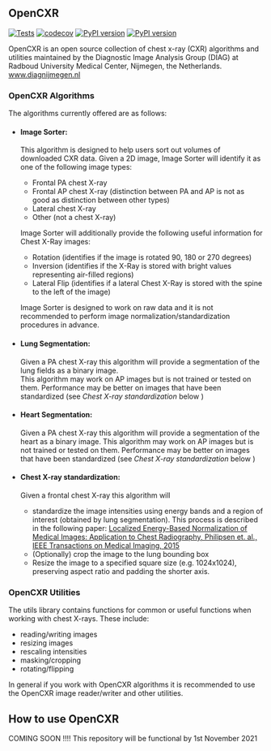 ## OpenCXR

[![Tests](https://github.com/DIAGNijmegen/opencxr/actions/workflows/tests.yml/badge.svg)](https://github.com/DIAGNijmegen/opencxr/actions/workflows/tests.yml)
[![codecov](https://codecov.io/gh/DIAGNijmegen/opencxr/branch/master/graph/badge.svg?token=5QNAtaYQB1)](https://codecov.io/gh/DIAGNijmegen/opencxr)
[![PyPI version](https://badge.fury.io/py/opencxr.svg)](https://badge.fury.io/py/opencxr)
[![PyPI version](https://img.shields.io/badge/codestyle-black-black)](https://img.shields.io/badge/codestyle-black-black)

OpenCXR is an open source collection of chest x-ray (CXR) algorithms and utilities maintained by the 
Diagnostic Image Analysis Group (DIAG) at Radboud University Medical Center, Nijmegen, the Netherlands.
www.diagnijmegen.nl

### OpenCXR Algorithms

The algorithms currently offered are as follows:
* #### Image Sorter: 
  This algorithm is designed to help users sort out volumes of downloaded CXR data. 
  Given a 2D image, Image Sorter will identify it as one of the following image types:  
    * Frontal PA chest X-ray
    * Frontal AP chest X-ray (distinction between PA and AP is not as good as distinction between other types)
    * Lateral chest X-ray
    * Other (not a chest X-ray)
  
  Image Sorter will additionally provide the following useful information for Chest X-Ray images:
    * Rotation (identifies if the image is rotated 90, 180 or 270 degrees)
    * Inversion (identifies if the X-Ray is stored with bright values representing air-filled regions)
    * Lateral Flip (identifies if a lateral Chest X-Ray is stored with the spine to the left of the image)

  Image Sorter is designed to work on raw data and it is not recommended to perform image normalization/standardization procedures in advance.

* #### Lung Segmentation:
  Given a PA chest X-ray this algorithm will provide a segmentation of the lung fields as a binary image.  
  This algorithm may work on AP images but is not trained or tested on them. Performance may be better on images that have been 
  standardized (see _Chest X-ray standardization_ below )

* #### Heart Segmentation:
  Given a PA chest X-ray this algorithm will provide a segmentation of the heart as a binary image.
  This algorithm may work on AP images but is not trained or tested on them.  Performance may be better on images that have been 
  standardized (see _Chest X-ray standardization_ below )

* #### Chest X-ray standardization:
  Given a frontal chest X-ray this algorithm will 
    * standardize the image intensities using energy bands and a region of interest (obtained by lung segmentation).
  This process is described in the following paper: [Localized Energy-Based Normalization of Medical Images: Application to Chest Radiography, Philipsen et. al., IEEE Transactions on Medical Imaging, 2015](https://ieeexplore.ieee.org/document/7073580)
    * (Optionally) crop the image to the lung bounding box
    * Resize the image to a specified square size (e.g. 1024x1024), preserving aspect ratio and padding the shorter axis. 


### OpenCXR Utilities
The utils library contains functions for common or useful functions when working with chest X-rays.  These include:
 * reading/writing images
 * resizing images
 * rescaling intensities
 * masking/cropping
 * rotating/flipping  

In general if you work with OpenCXR algorithms it is recommended to use the OpenCXR image reader/writer and other 
utilities.


## How to use OpenCXR

COMING SOON !!!! This repository will be functional by 1st November 2021

<!---
### Requirements
git lfs
pip


### Installing
 * clone this repository to your computer
 * get the model weights from [here](https://drive.google.com/drive/folders/1jif0ozt3-FZFGw-x9Qx_QRBSiw6dikM_?usp=sharing)   
   and store them in folder algorithms/model_weights (note that the CXR standardization algorithm does not use a trained neural network and so does not have a model weights file)
 * add the path to the cloned repository to your Python Path
 * use the file opencxr_env.yml (in root folder) to set up a conda environment with the correct packages installed  
   `conda env create --name my_opencxr_env --file opencxr_env.yml`
 * activate the conda environment before running any further commands  
   `conda activate my_opencxr_env`

### Running an algorithm
The easiest way to see how to run the algorithm you are interested in is to look for the algorithm test code in the *tests* folder.
i.e.  
 * tests/test_cxrstandardization.py
 * tests/test_heartsegmentation.py
 * tests/test_imagesorter.py
 * tests/test_lungsegmentation.py

Each of these files contains a minimal code snippet to run the algorithm in question on a sample image.  The principle in each
case is the same: Load the algorithm, read an image, run the algorithm.  The expected returned objects are different depending what algorithm you run.


Note that the heart and lung segmentation algorithms are designed to work on raw PA CXR images, 
however if performance is poor it is likely to be improved by applying CXR standardization to your images first.  

A sample code snippet for lung segmentation is provided below:
```python
import opencxr
from opencxr.utils.file_io import read_file, write_file

# Load the algorithm
lungseg_algorithm = opencxr.load(opencxr.algorithms.lung_seg)
# read an image from disk
img_np, spacing, dicom_tags = read_file('input_path/input_file.mha') # supports mha, mhd, png, dcm
# run the lung segmentation algorithm on the image
seg_map = lungseg_algorithm.run(img_np)
# write the output segmentation to disk
write_file('output_path/output_file.mha', seg_map, spacing)
```

### License ???

OpenCXR is licensed with
the [Creative Commons Attribution 4.0 International License](https://creativecommons.org/licenses/by/4.0/) @TODO is the license correct? @TODO create a LICENSE file in the repository.


### Questions ???
Do we want to give an email, or just let people create issues?
-->


